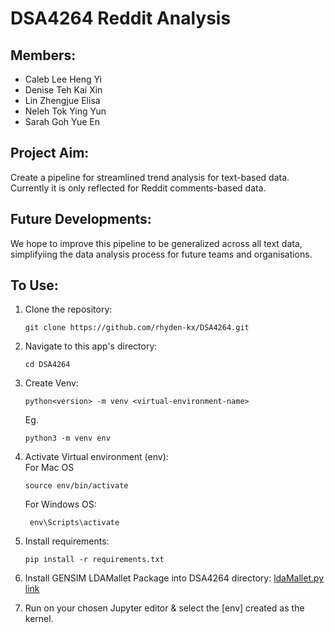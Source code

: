 # DSA4264 Reddit Analysis

## Members:
- Caleb Lee Heng Yi
- Denise Teh Kai Xin
- Lin Zhengjue Elisa
- Neleh Tok Ying Yun
- Sarah Goh Yue En

## Project Aim:
Create a pipeline for streamlined trend analysis for text-based data. Currently it is only reflected for Reddit comments-based data.

## Future Developments:
We hope to improve this pipeline to be generalized across all text data, simplifyiing the data analysis process for future teams and organisations.

## To Use:

1. Clone the repository:
    ```shell script
    git clone https://github.com/rhyden-kx/DSA4264.git
    ```

2. Navigate to this app's directory:
    ```shell script
    cd DSA4264
    ```
   
3. Create Venv:
    ```shell script
    python<version> -m venv <virtual-environment-name>
    ```
    Eg.
    ```shell script
    python3 -m venv env
    ```
    
4. Activate Virtual environment (env):  
   For Mac OS
    ```shell script
    source env/bin/activate
    ```
    For Windows OS:
   ```shell script
    env\Scripts\activate
    ```
5. Install requirements:  
    ```shell script
    pip install -r requirements.txt
    ```
6. Install GENSIM LDAMallet Package into DSA4264 directory:
    [ldaMallet.py link](https://github.com/piskvorky/gensim/blob/release-3.8.3/gensim/models/wrappers/ldamallet.py)

7. Run on your chosen Jupyter editor & select the [env] created as the kernel.

